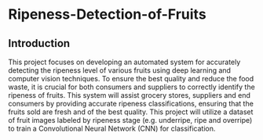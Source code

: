 # Ripeness-Detection-of-Fruits
## Introduction
This project focuses on developing an automated system for accurately detecting the ripeness level of various fruits using deep learning and computer vision techniques. To ensure the best quality and reduce the food waste, it is crucial for both consumers and suppliers to correctly identify the ripeness of fruits. This system will assist grocery stores, suppliers and end consumers by providing accurate ripeness classifications, ensuring that the fruits sold are fresh and of the best quality. This project will utilize a dataset of fruit images labeled by ripeness stage (e.g. underripe, ripe and overripe) to train a Convolutional Neural Network (CNN) for classification.
